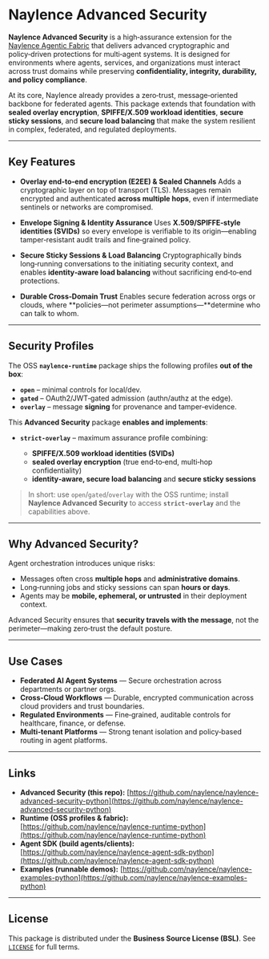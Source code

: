 # Naylence Advanced Security

**Naylence Advanced Security** is a high‑assurance extension for the [Naylence Agentic Fabric](https://github.com/naylence) that delivers advanced cryptographic and policy‑driven protections for multi‑agent systems. It is designed for environments where agents, services, and organizations must interact across trust domains while preserving **confidentiality, integrity, durability, and policy compliance**.

At its core, Naylence already provides a zero‑trust, message‑oriented backbone for federated agents. This package extends that foundation with **sealed overlay encryption**, **SPIFFE/X.509 workload identities**, **secure sticky sessions**, and **secure load balancing** that make the system resilient in complex, federated, and regulated deployments.

---

## Key Features

* **Overlay end‑to‑end encryption (E2EE) & Sealed Channels**
  Adds a cryptographic layer on top of transport (TLS). Messages remain encrypted and authenticated **across multiple hops**, even if intermediate sentinels or networks are compromised.

* **Envelope Signing & Identity Assurance**
  Uses **X.509/SPIFFE‑style identities (SVIDs)** so every envelope is verifiable to its origin—enabling tamper‑resistant audit trails and fine‑grained policy.

* **Secure Sticky Sessions & Load Balancing**
  Cryptographically binds long‑running conversations to the initiating security context, and enables **identity‑aware load balancing** without sacrificing end‑to‑end protections.

* **Durable Cross‑Domain Trust**
  Enables secure federation across orgs or clouds, where \*\*policies—not perimeter assumptions—\*\*determine who can talk to whom.

---

## Security Profiles

The OSS **`naylence-runtime`** package ships the following profiles **out of the box**:

* **`open`** – minimal controls for local/dev.
* **`gated`** – OAuth2/JWT‑gated admission (authn/authz at the edge).
* **`overlay`** – message **signing** for provenance and tamper‑evidence.

This **Advanced Security** package **enables and implements**:

* **`strict-overlay`** – maximum assurance profile combining:

  * **SPIFFE/X.509 workload identities (SVIDs)**
  * **sealed overlay encryption** (true end‑to‑end, multi‑hop confidentiality)
  * **identity‑aware, secure load balancing** and **secure sticky sessions**

> In short: use `open`/`gated`/`overlay` with the OSS runtime; install **Naylence Advanced Security** to access **`strict‑overlay`** and the capabilities above.

---

## Why Advanced Security?

Agent orchestration introduces unique risks:

* Messages often cross **multiple hops** and **administrative domains**.
* Long‑running jobs and sticky sessions can span **hours or days**.
* Agents may be **mobile, ephemeral, or untrusted** in their deployment context.

Advanced Security ensures that **security travels with the message**, not the perimeter—making zero‑trust the default posture.

---

## Use Cases

* **Federated AI Agent Systems** — Secure orchestration across departments or partner orgs.
* **Cross‑Cloud Workflows** — Durable, encrypted communication across cloud providers and trust boundaries.
* **Regulated Environments** — Fine‑grained, auditable controls for healthcare, finance, or defense.
* **Multi‑tenant Platforms** — Strong tenant isolation and policy‑based routing in agent platforms.

---

## Links

* **Advanced Security (this repo):** [https://github.com/naylence/naylence-advanced-security-python](https://github.com/naylence/naylence-advanced-security-python)
* **Runtime (OSS profiles & fabric):** [https://github.com/naylence/naylence-runtime-python](https://github.com/naylence/naylence-runtime-python)
* **Agent SDK (build agents/clients):** [https://github.com/naylence/naylence-agent-sdk-python](https://github.com/naylence/naylence-agent-sdk-python)
* **Examples (runnable demos):** [https://github.com/naylence/naylence-examples-python](https://github.com/naylence/naylence-examples-python)

---

## License

This package is distributed under the **Business Source License (BSL)**. See [`LICENSE`](./LICENSE) for full terms.
